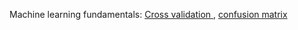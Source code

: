 Machine learning fundamentals: <a href="https://www.youtube.com/watch?v=fSytzGwwBVw&list=PLblh5JKOoLUICTaGLRoHQDuF_7q2GfuJF&index=2"> Cross validation </a>,  <a href="https://www.youtube.com/watch?v=Kdsp6soqA7o&list=PLblh5JKOoLUICTaGLRoHQDuF_7q2GfuJF&index=3"> confusion matrix </a>
